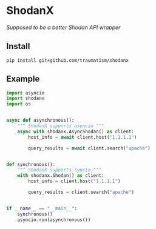# ShodanX
_Supposed to be a better Shodan API wrapper_

## Install

`pip install git+github.com/traumatism/shodanx`


## Example
```py
import asyncio
import shodanx
import os


async def asynchronous():
    """ ShodanX supports asyncio """
    async with shodanx.AsyncShodan() as client:
        host_info = await client.host("1.1.1.1")

        query_results = await client.search("apache")


def synchronous():
    """ ShodanX supports syncio """
    with shodanx.Shodan() as client:
        host_info = client.host("1.1.1.1")

        query_results = client.search("apache")


if __name__ == "__main__":
    synchronous()
    asyncio.run(asynchronous())

```